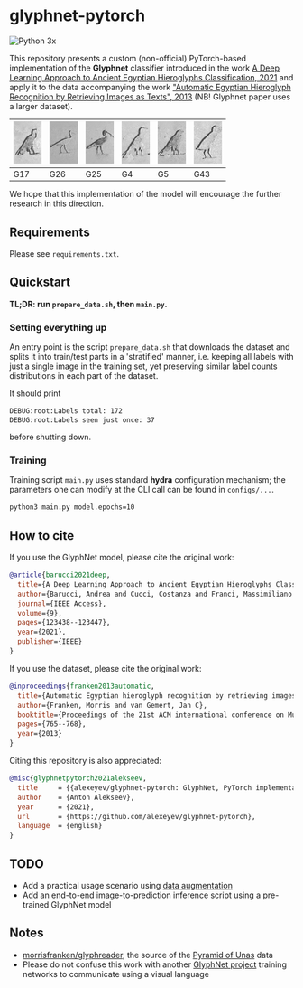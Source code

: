 # glyphnet-pytorch

![Python 3x](https://img.shields.io/badge/python-3.x-blue.svg)

This repository presents a custom (non-official) PyTorch-based implementation of the **Glyphnet** 
classifier introduced in the work [A Deep Learning Approach 
to Ancient Egyptian Hieroglyphs 
Classification, 2021](https://ieeexplore.ieee.org/stamp/stamp.jsp?arnumber=9528382) 
and apply it to the data accompanying the work ["Automatic Egyptian 
Hieroglyph Recognition by Retrieving Images as Texts", 2013](https://jvgemert.github.io/pub/FrankenACMMM13egyptian.pdf) 
(NB! Glyphnet paper uses a larger dataset).


![what](/sample_images/230128_G17.png) | ![a](/sample_images/230067_G26.png) | ![pretty](/sample_images/230034_G25.png) | ![bird](/sample_images/230092_G4.png) | ![you](/sample_images/230084_G5.png) | ![are](/sample_images/230178_G43.png) 
------------ | ------------- | ------------- | ------------- | ------------- | -------------
G17 | G26 | G25 | G4 | G5 | G43


We hope that this implementation of the model will encourage
the further research in this direction.

## Requirements

Please see `requirements.txt`.

## Quickstart

**TL;DR: run `prepare_data.sh`, then `main.py`.**

### Setting everything up

An entry point is the script `prepare_data.sh` that downloads the dataset and splits it into train/test 
parts in a 'stratified' manner, i.e. keeping all labels with just a single image in the training set, 
yet preserving similar label counts distributions in each part of the dataset. 

It should print

    DEBUG:root:Labels total: 172
    DEBUG:root:Labels seen just once: 37

before shutting down.

### Training

Training script `main.py` uses standard **hydra** configuration mechanism; the parameters one can modify
at the CLI call can be found in `configs/...`.

```bash
python3 main.py model.epochs=10
``` 

## How to cite

If you use the GlyphNet model, please cite the original work:

```bibtex
@article{barucci2021deep,
  title={A Deep Learning Approach to Ancient Egyptian Hieroglyphs Classification},
  author={Barucci, Andrea and Cucci, Costanza and Franci, Massimiliano and Loschiavo, Marco and Argenti, Fabrizio},
  journal={IEEE Access},
  volume={9},
  pages={123438--123447},
  year={2021},
  publisher={IEEE}
}
```

If you use the dataset, please cite the original work:

```bibtex
@inproceedings{franken2013automatic,
  title={Automatic Egyptian hieroglyph recognition by retrieving images as texts},
  author={Franken, Morris and van Gemert, Jan C},
  booktitle={Proceedings of the 21st ACM international conference on Multimedia},
  pages={765--768},
  year={2013}
}
```

Citing this repository is also appreciated:

```bibtex
@misc{glyphnetpytorch2021alekseev,
  title     = {{alexeyev/glyphnet-pytorch: GlyphNet, PyTorch implementation}},
  author    = {Anton Alekseev}, 
  year      = {2021},
  url       = {https://github.com/alexeyev/glyphnet-pytorch},
  language  = {english}
}
```

## TODO

* Add a practical usage scenario using [data augmentation](https://albumentations.ai/)
* Add an end-to-end image-to-prediction inference script using a pre-trained GlyphNet model 

## Notes

* [morrisfranken/glyphreader](https://github.com/morrisfranken/glyphreader), 
  the source of the [Pyramid of Unas](https://en.wikipedia.org/wiki/Pyramid_of_Unas) data
* Please do not confuse this work with another [GlyphNet project](https://github.com/noahtren/GlyphNet) 
  training networks to communicate using a visual language
